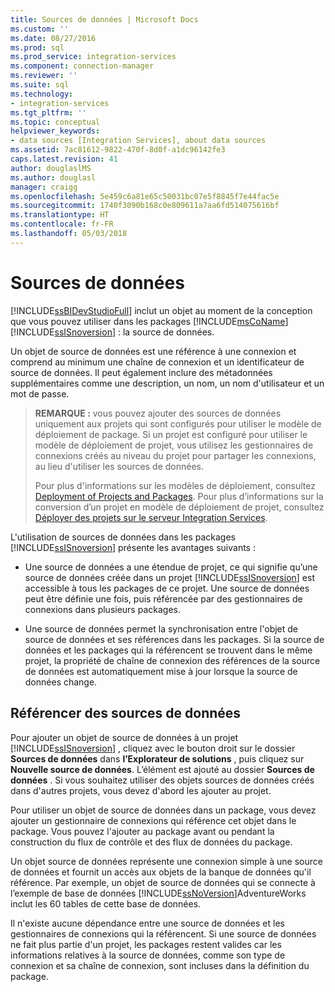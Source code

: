 ```yaml
---
title: Sources de données | Microsoft Docs
ms.custom: ''
ms.date: 08/27/2016
ms.prod: sql
ms.prod_service: integration-services
ms.component: connection-manager
ms.reviewer: ''
ms.suite: sql
ms.technology:
- integration-services
ms.tgt_pltfrm: ''
ms.topic: conceptual
helpviewer_keywords:
- data sources [Integration Services], about data sources
ms.assetid: 7ac81612-9822-470f-8d0f-a1dc96142fe3
caps.latest.revision: 41
author: douglaslMS
ms.author: douglasl
manager: craigg
ms.openlocfilehash: 5e459c6a81e65c50031bc07e5f8845f7e44fac5e
ms.sourcegitcommit: 1740f3090b168c0e809611a7aa6fd514075616bf
ms.translationtype: HT
ms.contentlocale: fr-FR
ms.lasthandoff: 05/03/2018
---
```

# <a name="data-sources"></a>Sources de données
  [!INCLUDE[ssBIDevStudioFull](../../includes/ssbidevstudiofull-md.md)] inclut un objet au moment de la conception que vous pouvez utiliser dans les packages [!INCLUDE[msCoName](../../includes/msconame-md.md)] [!INCLUDE[ssISnoversion](../../includes/ssisnoversion-md.md)] : la source de données.  
  
 Un objet de source de données est une référence à une connexion et comprend au minimum une chaîne de connexion et un identificateur de source de données. Il peut également inclure des métadonnées supplémentaires comme une description, un nom, un nom d'utilisateur et un mot de passe.  
  
> **REMARQUE :** vous pouvez ajouter des sources de données uniquement aux projets qui sont configurés pour utiliser le modèle de déploiement de package. Si un projet est configuré pour utiliser le modèle de déploiement de projet, vous utilisez les gestionnaires de connexions créés au niveau du projet pour partager les connexions, au lieu d'utiliser les sources de données.  
>   
>  Pour plus d'informations sur les modèles de déploiement, consultez [Deployment of Projects and Packages](../packages/deploy-integration-services-ssis-projects-and-packages.md). Pour plus d’informations sur la conversion d’un projet en modèle de déploiement de projet, consultez [Déployer des projets sur le serveur Integration Services](https://msdn.microsoft.com/library/hh231102.aspx).  
  
 L'utilisation de sources de données dans les packages [!INCLUDE[ssISnoversion](../../includes/ssisnoversion-md.md)] présente les avantages suivants :  
  
-   Une source de données a une étendue de projet, ce qui signifie qu’une source de données créée dans un projet [!INCLUDE[ssISnoversion](../../includes/ssisnoversion-md.md)] est accessible à tous les packages de ce projet. Une source de données peut être définie une fois, puis référencée par des gestionnaires de connexions dans plusieurs packages.  
  
-   Une source de données permet la synchronisation entre l'objet de source de données et ses références dans les packages. Si la source de données et les packages qui la référencent se trouvent dans le même projet, la propriété de chaîne de connexion des références de la source de données est automatiquement mise à jour lorsque la source de données change.  
  
## <a name="reference-data-sources"></a>Référencer des sources de données  
 Pour ajouter un objet de source de données à un projet [!INCLUDE[ssISnoversion](../../includes/ssisnoversion-md.md)] , cliquez avec le bouton droit sur le dossier **Sources de données** dans **l’Explorateur de solutions** , puis cliquez sur **Nouvelle source de données**. L’élément est ajouté au dossier **Sources de données** . Si vous souhaitez utiliser des objets sources de données créés dans d'autres projets, vous devez d'abord les ajouter au projet.  
  
 Pour utiliser un objet de source de données dans un package, vous devez ajouter un gestionnaire de connexions qui référence cet objet dans le package. Vous pouvez l'ajouter au package avant ou pendant la construction du flux de contrôle et des flux de données du package.  
  
 Un objet source de données représente une connexion simple à une source de données et fournit un accès aux objets de la banque de données qu'il référence. Par exemple, un objet de source de données qui se connecte à l’exemple de base de données [!INCLUDE[ssNoVersion](../../includes/ssnoversion-md.md)]AdventureWorks inclut les 60 tables de cette base de données.  
  
 Il n'existe aucune dépendance entre une source de données et les gestionnaires de connexions qui la référencent. Si une source de données ne fait plus partie d'un projet, les packages restent valides car les informations relatives à la source de données, comme son type de connexion et sa chaîne de connexion, sont incluses dans la définition du package.  
  
  
